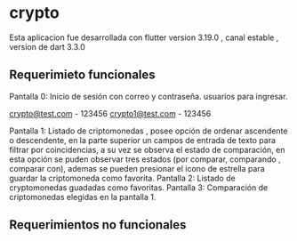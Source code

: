 # crypto

Esta aplicacion fue desarrollada con flutter version 3.19.0 , canal  estable , version de dart 3.3.0

## Requerimieto funcionales 

Pantalla 0: Inicio de sesión con correo y contraseña.
usuarios para ingresar.

crypto@test.com - 123456
crypto1@test.com - 123456

Pantalla 1: Listado de criptomonedas , posee opción de ordenar ascendente o descendente, en la parte superior un campos de entrada de texto para filtrar por coincidencias, a su vez se observa el estado de comparación,
en esta opción se puden observar tres estados (por comparar, comparando , comparar con), ademas se pueden presionar el icono de estrella para guardar la criptomoneda como favorita.
Pantalla 2: Listado de cryptomonedas guadadas como favoritas.
Pantalla 3: Comparación de criptomonedas elegidas en la pantalla 1.


## Requerimientos no funcionales 


